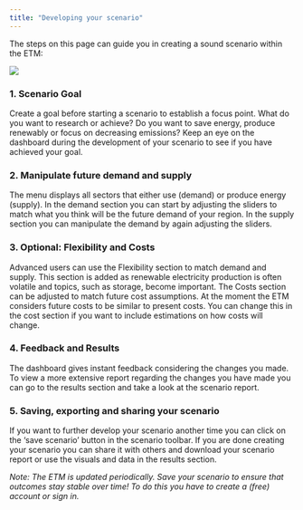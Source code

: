 ```yaml
---
title: "Developing your scenario"
---
```


The steps on this page can guide you in creating a sound scenario within the ETM:

![](/img/docs/workflow.svg)

### 1.	Scenario Goal
Create a goal before starting a scenario to establish a focus point. What do you want to research or achieve? 
Do you want to save energy, produce renewably or focus on decreasing emissions? 
Keep an eye on the dashboard during the development of your scenario to see if you have achieved your goal. 

### 2.	Manipulate future demand and supply
The menu displays all sectors that either use (demand) or produce energy (supply). In the demand section you can start by adjusting the sliders to match what you think will be the future demand of your region. In the supply section you can manipulate the demand by again adjusting the sliders. 

### 3.	Optional: Flexibility and Costs
Advanced users can use the Flexibility section to match demand and supply. This section is added as renewable electricity production is often volatile and topics, such as storage, become important. The Costs section can be adjusted to match future cost assumptions. At the moment the ETM considers future costs to be similar to present costs. You can change this in the cost section if you want to include estimations on how costs will change. 

### 4.	Feedback and Results
The dashboard gives instant feedback considering the changes you made. To view a more extensive report regarding the changes you have made you can go to the results section and take a look at the scenario report. 

### 5.	Saving, exporting and sharing your scenario
If you want to further develop your scenario another time you can click on the ‘save scenario’ button in the scenario toolbar. If you are done creating your scenario you can share it with others and download your scenario report or use the visuals and data in the results section. 

_Note: The ETM is updated periodically. Save your scenario to ensure that outcomes stay stable over time! To do this you have to create a (free) account or sign in._

 

